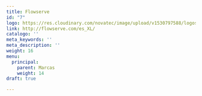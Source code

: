 ```yaml
---
title: Flowserve
id: "7"
logo: https://res.cloudinary.com/novatec/image/upload/v1530797588/logos/df1ad1581f8d8ccae6afdf48d40326b3-flowserve.jpg
link: http://flowserve.com/es_XL/
catalogo: ''
meta_keywords: ''
meta_description: ''
weight: 16
menu:
  principal:
    parent: Marcas
    weight: 14
draft: true

---
```

